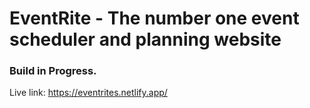# EventRite - The number one event scheduler and planning website

### Build in Progress.


Live link: https://eventrites.netlify.app/
